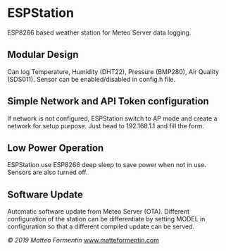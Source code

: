 # ESPStation

ESP8266 based weather station for Meteo Server data logging.

## Modular Design

Can log Temperature, Humidity (DHT22), Pressure (BMP280), Air Quality (SDS011). Sensor can be enabled/disabled in config.h file.

## Simple Network and API Token configuration

If network is not configured, ESPStation switch to AP mode and create a network for setup purpose. Just head to 192.168.1.1 and fill the form.

## Low Power Operation

ESPStation use ESP8266 deep sleep to save power when not in use. Sensors are also turned off.

## Software Update

Automatic software update from Meteo Server (OTA). Different configuration of the station can be differentiate by setting MODEL in configuration so that a different compiled update can be served.
  
*© 2019 Matteo Formentin*
www.matteformentin.com
